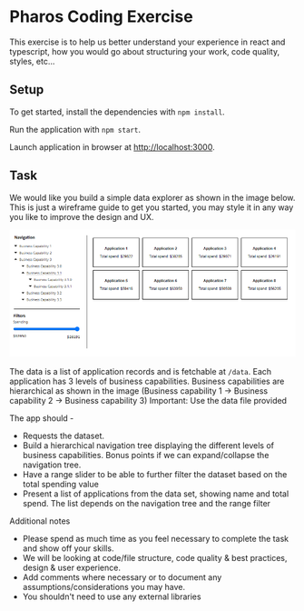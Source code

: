 # Pharos Coding Exercise

This exercise is to help us better understand your experience in react and typescript, how you would go about structuring your work, code quality, styles, etc...

## Setup

To get started, install the dependencies with `npm install`.

Run the application with `npm start`.

Launch application in browser at [http://localhost:3000](http://localhost:3000).

## Task

We would like you build a simple data explorer as shown in the image below. This is just a wireframe guide to get you started, you may style it in any way you like to improve the design and UX.

![Pharos Coding Exercise wireframe](/pharos-coding-exercise.png)

The data is a list of application records and is fetchable at `/data`. Each application has 3 levels of business capabilities. Business capabilities are hierarchical as shown in the image (Business capability 1 -> Business capability 2 -> Business capability 3)
Important: Use the data file provided

The app should -

- Requests the dataset.
- Build a hierarchical navigation tree displaying the different levels of business capabilities. Bonus points if we can expand/collapse the navigation tree.
- Have a range slider to be able to further filter the dataset based on the total spending value
- Present a list of applications from the data set, showing name and total spend. The list depends on the navigation tree and the range filter

Additional notes

- Please spend as much time as you feel necessary to complete the task and show off your skills.
- We will be looking at code/file structure, code quality & best practices, design & user experience.
- Add comments where necessary or to document any assumptions/considerations you may have.
- You shouldn't need to use any external libraries
